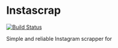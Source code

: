# Instascrap

[![Build Status](https://travis-ci.org/johnny-debt/instascrap.svg?branch=master)](https://travis-ci.org/johnny-debt/instascrap)

Simple and reliable Instagram scrapper for 
